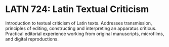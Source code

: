 # LATN 724: Latin Textual Criticism

Introduction to textual criticism of Latin texts. Addresses transmission, principles of editing, constructing and interpreting an apparatus criticus. Practical editorial experience working from original manuscripts, microfilms, and digital reproductions.